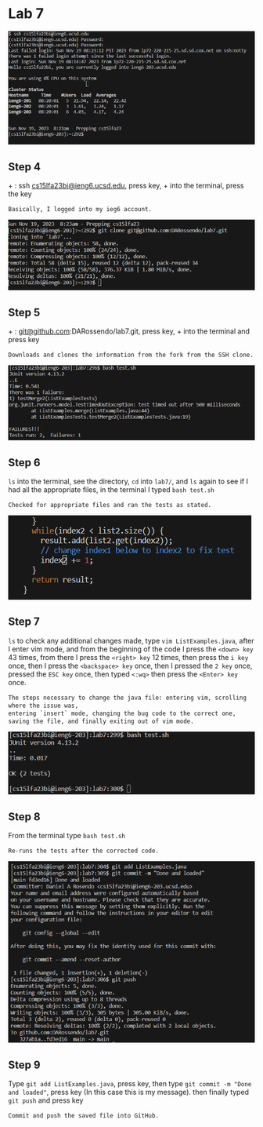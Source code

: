 # Lab 7

![Image](step4.png)
## Step 4 


<control> + <C>: ssh cs15lfa23bi@ieng6.ucsd.edu, press <Enter> key, <control> + <v>
into the terminal, press the <Enter> key

```
Basically, I logged into my ieg6 account.
```

![Image](step5.png)
## Step 5

<control> + <c>: git@github.com:DARossendo/lab7.git, press <Enter> key,
<control> + <v> into the terminal and press <Enter> key

```
Downloads and clones the information from the fork from the SSH clone.
```

![Image](step6.png)
## Step 6


`ls` into the terminal, see the directory, `cd` into `lab7/`, and `ls`
again to see if I had all the appropriate files, in the terminal I typed `bash test.sh`

```
Checked for appropriate files and ran the tests as stated.
```
![Image](step7a.png)
## Step 7


`ls` to check any additional changes made, type `vim ListExamples.java`,
after I enter vim mode, and from the beginning of the code I press the `<down> key` 43 times, from there I press the `<right> key` 12 times, then press the `i key` once, then I press the `<backspace> key` once,
then I pressed the `2 key` once, pressed the `ESC key` once, then typed `<:wq>`
 then press the `<Enter> key` once.  
```
The steps necessary to change the java file: entering vim, scrolling where the issue was, 
entering `insert` mode, changing the bug code to the correct one, saving the file, and finally exiting out of vim mode.
```

![Image](step8.png)
## Step 8


From the terminal type `bash test.sh`
```
Re-runs the tests after the corrected code.
```

![Image](step9final.png)
## Step 9


Type `git add ListExamples.java`, press <Enter> key, then type `git commit -m "Done and loaded"`, press <Enter> key (In this case this is my message). then finally typed  `git push` and press <Enter> key 
```
Commit and push the saved file into GitHub.
```
